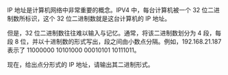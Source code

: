IP 地址是计算机网络中非常重要的概念。IPV4 中，每台计算机被一个 32 位二进制数所标识，这个 32 位二进制数就是这台计算机的 IP 地址。

但是，32 位二进制数往往难以输入与记忆。通常，将该二进制数划分为 4 段，每段 8 位，并以十进制数的形式写出，段之间由小数点分隔。例如，$192.168.21.187$ 表示了 $11000000\ 10101000\ 00010101\ 10111011$。

现在，给出点分形式的 IP 地址，请输出其二进制形式。